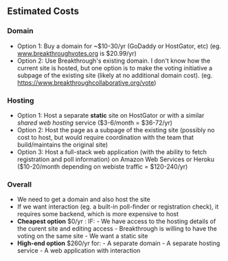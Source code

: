 ## Estimated Costs

### Domain
- Option 1: Buy a domain for ~$10-30/yr (GoDaddy or HostGator, etc)
    (eg. www.breakthroughvotes.org is $20.99/yr)
- Option 2: Use Breakthrough's existing domain. I don't know how the current site is hosted, but one option is to make the voting initiative a subpage of the existing site (likely at no additional domain cost). 
    (eg. https://www.breakthroughcollaborative.org/vote)
    
### Hosting
- Option 1: Host a separate **static** site on HostGator or with a similar *shared web hosting* service ($3-6/month = $36-72/yr)
- Option 2: Host the page as a subpage of the existing site (possibly no cost to host, but would require coordination with the team that build/maintains the original site)
- Option 3: Host a full-stack web application (with the ability to fetch registration and poll information) on Amazon Web Services or Heroku ($10-20/month depending on webiste traffic = $120-240/yr)

### Overall
- We need to get a domain and also host the site
- If we want interaction (eg. a built-in poll-finder or registration check), it requires some backend, which is more expensive to host
- **Cheapest option** $0/yr : IF:
        - We have access to the hosting details of the curent site and editing access
        - Breakthrough is willing to have the voting on the same site
        - We want a static site
- **High-end option** $260/yr for:
        - A separate domain
        - A separate hosting service 
        - A web application with interaction
